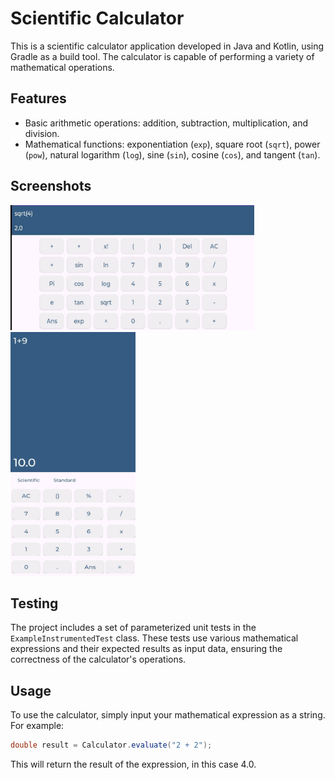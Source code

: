# Scientific Calculator


This is a scientific calculator application developed in Java and Kotlin, using Gradle as a build tool. The calculator is capable of performing a variety of mathematical operations.

## Features

- Basic arithmetic operations: addition, subtraction, multiplication, and division.
- Mathematical functions: exponentiation (`exp`), square root (`sqrt`), power (`pow`), natural logarithm (`log`), sine (`sin`), cosine (`cos`), and tangent (`tan`).

## Screenshots
<img src="images/screenShot1.jpeg" alt="Landscape Mode" title="This is screen shot of the app in a landscape mode" width="390" height="200">
<img src="images/screenShot2.jpeg" alt="Normal Mode" title="Thid a screens shot in normal mode" width="200" height="390">

## Testing

The project includes a set of parameterized unit tests in the `ExampleInstrumentedTest` class. These tests use various mathematical expressions and their expected results as input data, ensuring the correctness of the calculator's operations.

## Usage

To use the calculator, simply input your mathematical expression as a string. For example:

```java
double result = Calculator.evaluate("2 + 2");
```
This will return the result of the expression, in this case 4.0.
